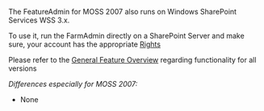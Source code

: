 The FeatureAdmin for MOSS 2007 also runs on Windows SharePoint Services WSS 3.x.

To use it, run the FarmAdmin directly on a SharePoint Server and make sure, your account has the appropriate [Rights](Rights)

Please refer to the [General Feature Overview](General-Feature-Overview) regarding functionality for all versions

_Differences especially for MOSS 2007:_

- None

